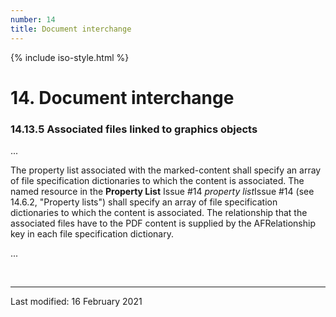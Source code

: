```yaml
---
number: 14
title: Document interchange
---
```



<html>
<head>
<title>ISO 32000-2:2020 Clause 14: Document interchange</title>
</head>
<body>


{% include iso-style.html %}


<div class="iso32000">


<h1>14. Document interchange</h1>


<h3>14.13.5 Associated files linked to graphics objects</h3>


...<br/>

<p>
The property list associated with the marked-content shall specify an array of file specification dictionaries to which
the content is associated. The named resource in the <span class="deleted-text"><b>Property List</b><span class="deleted-tooltiptext">
Issue #14</span></span> <span class="new-text"><i>property list</i><span class="new-tooltiptext">Issue #14</span></span>
(see 14.6.2, "Property lists") shall specify an array of file specification dictionaries to which the content is associated.
The relationship that the associated files have to the PDF content is supplied by the AFRelationship key in each file specification dictionary.
</p>

...<br/>


</div>


<br/><hr>
<p class="footnote">Last modified: 16 February 2021</p>

</body>
</html>
